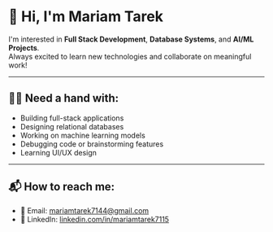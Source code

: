 # 👋 Hi, I'm Mariam Tarek

I'm interested in **Full Stack Development**, **Database Systems**, and **AI/ML Projects**.  
Always excited to learn new technologies and collaborate on meaningful work!

---

## 🙋‍♀️ Need a hand with:
- Building full-stack applications
- Designing relational databases
- Working on machine learning models
- Debugging code or brainstorming features
- Learning UI/UX design

---

## 📬 How to reach me:
- 📧 Email: [mariamtarek7144@gmail.com](mailto:mariamtarek71144@gmail.com)
- 🔗 LinkedIn: [linkedin.com/in/mariamtarek7115](https://linkedin.com/in/mariamtarek7115)
